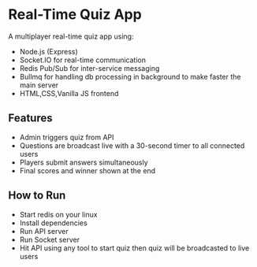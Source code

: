 # Real-Time Quiz App 
A multiplayer real-time quiz app using:

-  Node.js (Express)
-  Socket.IO for real-time communication
-  Redis Pub/Sub for inter-service messaging
-  Bullmq for handling db processing in background to make faster the main server
-  HTML,CSS,Vanilla JS frontend

## Features

- Admin triggers quiz from API
- Questions are broadcast live with a 30-second timer to all connected users
- Players submit answers simultaneously
- Final scores and winner shown at the end

## How to Run

- Start redis on your linux 
- Install dependencies
- Run API server  
- Run Socket server
- Hit API using any tool to start quiz then quiz will be broadcasted to live users
